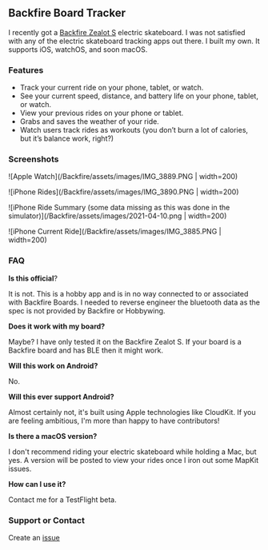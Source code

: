## Backfire Board Tracker

I recently got a [Backfire Zealot S](https://www.backfireboards.com/products/backfire-zealot-s-belt-drive-electric-skateboard) electric skateboard. I was not satisfied with any of the electric skateboard tracking apps out there. I built my own. It supports iOS, watchOS, and soon macOS.

### Features
* Track your current ride on your phone, tablet, or watch.
* See your current speed, distance, and battery life on your phone, tablet, or watch.
* View your previous rides on your phone or tablet.
* Grabs and saves the weather of your ride.
* Watch users track rides as workouts (you don’t burn a lot of calories, but it’s balance work, right?)

### Screenshots
![Apple Watch](/Backfire/assets/images/IMG_3889.PNG | width=200)

![iPhone Rides](/Backfire/assets/images/IMG_3890.PNG | width=200)

![iPhone Ride Summary (some data missing as this was done in the simulator)](/Backfire/assets/images/2021-04-10.png | width=200)

![iPhone Current Ride](/Backfire/assets/images/IMG_3885.PNG | width=200)


### FAQ

**Is this official**?

It is not. This is a hobby app and is in no way connected to or associated with Backfire Boards. I needed to reverse engineer the bluetooth data as the spec is not provided by Backfire or Hobbywing.

**Does it work with my board?**

Maybe? I have only tested it on the Backfire Zealot S. If your board is a Backfire board and has BLE then it might work.

**Will this work on Android?**

No.

**Will this ever support Android?**

Almost certainly not, it's built using Apple technologies like CloudKit. If you are feeling ambitious, I'm more than happy to have contributors!

**Is there a macOS version?**

I don't recommend riding your electric skateboard while holding a Mac, but yes. A version will be posted to view your rides once I iron out some MapKit issues.

**How can I use it?**

Contact me for a TestFlight beta.


### Support or Contact

Create an [issue](https://github.com/djensenius/Backfire/issues)
